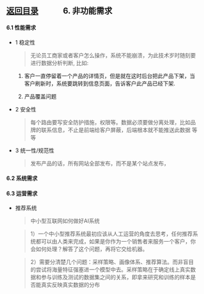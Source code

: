 
## [返回目录](../readme.md)   &nbsp; &nbsp; &nbsp; &nbsp; &nbsp; &nbsp; 6. 非功能需求

#### 6.1 性能需求

- 1 稳定性
  > 无论员工商家或者客户怎么操作，系统不能崩溃，为此技术岁时随刻要进行数据分析判断, 比如:

    1) 客户一直停留着一个产品的详情页，但是就在这时后台把此产品下架，当客户刷新时，系统要跳转到信息页面，告诉客户此产品已经下架.

    2) 产品覆盖问题

- 2 安全性
  > 每个路由要写安全防护措施，权限等。数据必须要做分离处理，比如品牌的联系信息，不止是前端给客户屏蔽，后端根本就不能推送此数据 等等
- 3 统一性/规范性
  > 发布产品的话，所有网站全部发布，而不是某个站点发布，

#### 6.2 系统需求

#### 6.3 运营需求

- 推荐系统
  > 中小型互联网如何做好AI系统
  
  > 1）一个中小型推荐系统最初应该从人工运营的角度去思考，任何推荐系统都可以由人类来完成，如果是你作为一个销售者来服务一个客户，你会如何处理？解答了这个问题，再将它交给机器。
  
  > 2）需要分清楚几个问题：采样策略、画像体系、推荐算法。而非盲目的尝试将海量特征强塞进一个模型中去。采样策略在于确定线上真实数据和参与训练及测试的数据集之间的关系，即拿来研究和训练的样本是否能真实反映真实数据的分布

